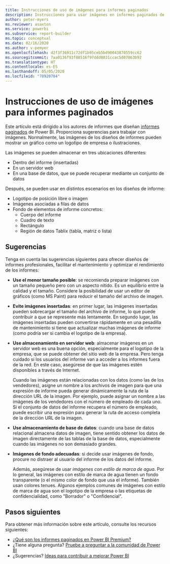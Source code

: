 ```yaml
---
title: Instrucciones de uso de imágenes para informes paginados
description: Instrucciones para usar imágenes en informes paginados de Power BI.
author: peter-myers
ms.reviewer: asaxton
ms.service: powerbi
ms.subservice: report-builder
ms.topic: conceptual
ms.date: 02/16/2020
ms.author: v-pemyer
ms.openlocfilehash: d2f3f36911c72df1b95ceb5bd90043870559cc62
ms.sourcegitcommit: 7aa0136f93f88516f97ddd8031ccac5d07863b92
ms.translationtype: HT
ms.contentlocale: es-ES
ms.lasthandoff: 05/05/2020
ms.locfileid: "78920704"
---
```

# <a name="image-use-guidance-for-paginated-reports"></a>Instrucciones de uso de imágenes para informes paginados

Este artículo está dirigido a los autores de informes que diseñan [informes paginados](../paginated-reports/paginated-reports-report-builder-power-bi.md) de Power BI. Proporciona sugerencias para trabajar con imágenes. Normalmente, las imágenes de los diseños de informes pueden mostrar un gráfico como un logotipo de empresa o ilustraciones.

Las imágenes se pueden almacenar en tres ubicaciones diferentes:

- Dentro del informe (insertadas)
- En un servidor web
- En una base de datos, que se puede recuperar mediante un conjunto de datos

Después, se pueden usar en distintos escenarios en los diseños de informe:

- Logotipo de posición libre o imagen
- Imágenes asociadas a filas de datos
- Fondo de elementos de informe concretos:
  - Cuerpo del informe
  - Cuadro de texto
  - Rectángulo
  - Región de datos Tablix (tabla, matriz o lista)

## <a name="suggestions"></a>Sugerencias

Tenga en cuenta las sugerencias siguientes para ofrecer diseños de informes profesionales, facilitar el mantenimiento y optimizar el rendimiento de los informes:

- **Use el menor tamaño posible**: se recomienda preparar imágenes con un tamaño pequeño pero con un aspecto nítido. Es un equilibrio entre la calidad y el tamaño. Considere la posibilidad de usar un editor de gráficos (como MS Paint) para reducir el tamaño del archivo de imagen.
- **Evite imágenes insertadas**: en primer lugar, las imágenes insertadas pueden sobrecargar el tamaño del archivo de informe, lo que puede contribuir a que se represente más lentamente. En segundo lugar, las imágenes insertadas pueden convertirse rápidamente en una pesadilla de mantenimiento si tiene que actualizar muchas imágenes de informe (como podría ser si cambia el logotipo de la empresa).
- **Use almacenamiento en servidor web**: almacenar imágenes en un servidor web es una buena opción, especialmente para el logotipo de la empresa, que se puede obtener del sitio web de la empresa. Pero tenga cuidado si los usuarios del informe van a acceder a los informes fuera de la red. En este caso, asegúrese de que las imágenes estén disponibles a través de Internet.

    Cuando las imágenes están relacionadas con los datos (como las de los vendedores), asigne un nombre a los archivos de imagen para que una expresión de informe pueda generar dinámicamente la ruta de la dirección URL de la imagen. Por ejemplo, puede asignar un nombre a las imágenes de los vendedores con el número de empleado de cada uno. Si el conjunto de datos del informe recupera el número de empleado, puede escribir una expresión para generar la ruta de acceso completa de la dirección URL de la imagen.
- **Use almacenamiento de base de datos**: cuando una base de datos relacional almacena datos de imagen, tiene sentido obtener los datos de imagen directamente de las tablas de la base de datos, especialmente cuando las imágenes no son demasiado grandes.
- **Imágenes de fondo adecuadas**: si decide usar imágenes de fondo, procure no distraer al usuario del informe de los datos del informe. 

    Además, asegúrese de usar _imágenes con estilo de marca de agua_. Por lo general, las imágenes con estilo de marca de agua tienen un fondo transparente (o el mismo color de fondo que usa el informe). También usan colores tenues. Algunos ejemplos comunes de imágenes con estilo de marca de agua son el logotipo de la empresa o las etiquetas de confidencialidad, como "Borrador" o "Confidencial".

## <a name="next-steps"></a>Pasos siguientes

Para obtener más información sobre este artículo, consulte los recursos siguientes:

- [¿Qué son los informes paginados en Power BI Premium?](../paginated-reports/paginated-reports-report-builder-power-bi.md)
- ¿Tiene alguna pregunta? [Pruebe a preguntar a la comunidad de Power BI](https://community.powerbi.com/)
- ¿Sugerencias? [Ideas para contribuir a mejorar Power BI](https://ideas.powerbi.com/)
